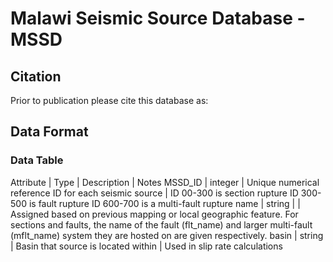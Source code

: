 # Malawi Seismic Source Database - MSSD


## Citation
Prior to publication please cite this database as:


## Data Format

### Data Table
Attribute                      | Type    | Description                | Notes
MSSD_ID                        | integer | Unique numerical reference ID for each seismic source | ID 00-300 is section rupture
ID 300-500 is fault rupture
ID 600-700 is a multi-fault rupture
name                           | string  |                            | Assigned based on previous mapping or local geographic feature.
For sections and faults, the name of the fault (flt_name) and larger multi-fault (mflt_name) system they are hosted on are given respectively.
basin                          | string  | Basin that source is located within | Used in slip rate calculations

